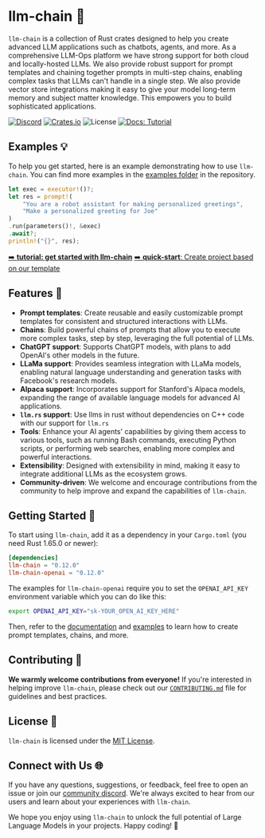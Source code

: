 # llm-chain 🚀

`llm-chain` is a collection of Rust crates designed to help you create advanced LLM applications such as chatbots, agents, and more. As a comprehensive LLM-Ops platform we have strong support for both cloud and locally-hosted LLMs. We also provide robust support for prompt templates and chaining together prompts in multi-step chains, enabling complex tasks that LLMs can't handle in a single step. We also provide vector store integrations making it easy to give your model long-term memory and subject matter knowledge. This empowers you to build sophisticated applications.

[![Discord](https://dcbadge.vercel.app/api/server/kewN9Gtjt2?style=for-the-badge)](https://discord.gg/kewN9Gtjt2)
[![Crates.io](https://img.shields.io/crates/v/llm-chain?style=for-the-badge)](https://crates.io/crates/llm-chain)
![License](https://img.shields.io/github/license/sobelio/llm-chain?style=for-the-badge)
[![Docs: Tutorial](https://img.shields.io/badge/docs-tutorial-success?style=for-the-badge&logo=appveyor)](https://sobelio.github.io/llm-chain/docs/getting-started-tutorial/index)

## Examples 💡

To help you get started, here is an example demonstrating how to use `llm-chain`. You can find more examples in the [examples folder](/crates/llm-chain-openai/examples) in the repository.

```rust
let exec = executor!()?;
let res = prompt!(
    "You are a robot assistant for making personalized greetings",
    "Make a personalized greeting for Joe"
)
.run(parameters()!, &exec)
.await?;
println!("{}", res);
```

[➡️ **tutorial: get started with llm-chain**](https://sobelio.github.io/llm-chain/docs/getting-started-tutorial/index)
[➡️ **quick-start**: Create project based on our template](https://github.com/sobelio/llm-chain-template/generate)

## Features 🌟

- **Prompt templates**: Create reusable and easily customizable prompt templates for consistent and structured interactions with LLMs.
- **Chains**: Build powerful chains of prompts that allow you to execute more complex tasks, step by step, leveraging the full potential of LLMs.
- **ChatGPT support**: Supports ChatGPT models, with plans to add OpenAI's other models in the future.
- **LLaMa support**: Provides seamless integration with LLaMa models, enabling natural language understanding and generation tasks with Facebook's research models.
- **Alpaca support**: Incorporates support for Stanford's Alpaca models, expanding the range of available language models for advanced AI applications.
- **`llm.rs` support**: Use llms in rust without dependencies on C++ code with our support for `llm.rs`
- **Tools**: Enhance your AI agents' capabilities by giving them access to various tools, such as running Bash commands, executing Python scripts, or performing web searches, enabling more complex and powerful interactions.
- **Extensibility**: Designed with extensibility in mind, making it easy to integrate additional LLMs as the ecosystem grows.
- **Community-driven**: We welcome and encourage contributions from the community to help improve and expand the capabilities of `llm-chain`.

## Getting Started 🚀

To start using `llm-chain`, add it as a dependency in your `Cargo.toml` (you need Rust 1.65.0 or newer):

```toml
[dependencies]
llm-chain = "0.12.0"
llm-chain-openai = "0.12.0"
```

The examples for `llm-chain-openai` require you to set the `OPENAI_API_KEY` environment variable which you can do like this:

```bash
export OPENAI_API_KEY="sk-YOUR_OPEN_AI_KEY_HERE"
```

Then, refer to the [documentation](https://docs.rs/llm-chain) and [examples](/crates/llm-chain-openai/examples) to learn how to create prompt templates, chains, and more.

## Contributing 🤝

**We warmly welcome contributions from everyone!** If you're interested in helping improve `llm-chain`, please check out our [`CONTRIBUTING.md`](/docs/CONTRIBUTING.md) file for guidelines and best practices.

## License 📄

`llm-chain` is licensed under the [MIT License](/LICENSE).

## Connect with Us 🌐

If you have any questions, suggestions, or feedback, feel free to open an issue or join our [community discord](https://discord.gg/kewN9Gtjt2). We're always excited to hear from our users and learn about your experiences with `llm-chain`.

We hope you enjoy using `llm-chain` to unlock the full potential of Large Language Models in your projects. Happy coding! 🎉
